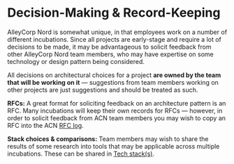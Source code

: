 # Decision-Making & Record-Keeping

AlleyCorp Nord is somewhat unique, in that employees work on a number of different incubations. Since all projects are early-stage and require a lot of decisions to be made, it may be advantageous to solicit feedback from other AlleyCorp Nord team members, who may have expertise on some technology or design pattern being considered. 

All decisions on architectural choices for a project **are owned by the team that will be working on it** — suggestions from team members working on other projects are just suggestions and should be treated as such. 

**RFCs:** A great format for soliciting feedback on an architecture pattern is an RFC. Many incubations will keep their own records for RFCs — however, in order to solicit feedback from ACN team members you may wish to copy an RFC into the ACN [RFC log](https://www.notion.so/13976a005a864606a3f1cd0a863df1fc?pvs=21). 

**Stack choices & comparisons:** Team members may wish to share the results of some research into tools that may be applicable across multiple incubations. These can be shared in [Tech stack(s)](https://www.notion.so/Tech-stack-s-26951fd3bb56474293fdfa5d0419871f?pvs=21).